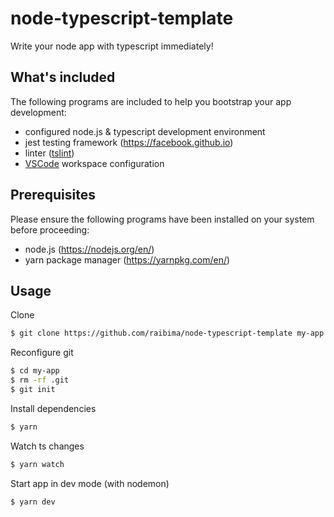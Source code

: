 # node-typescript-template

Write your node app with typescript immediately!

## What's included

The following programs are included to help you bootstrap your app development:
- configured node.js & typescript development environment
- jest testing framework (https://facebook.github.io)
- linter ([tslint](https://palantir.github.io/tslint/))
- [VSCode](https://code.visualstudio.com/) workspace configuration

## Prerequisites

Please ensure the following programs have been installed on your system before proceeding:
- node.js (https://nodejs.org/en/)
- yarn package manager (https://yarnpkg.com/en/)

## Usage

Clone
```bash
$ git clone https://github.com/raibima/node-typescript-template my-app
```
Reconfigure git
```bash
$ cd my-app
$ rm -rf .git
$ git init
```
Install dependencies
```bash
$ yarn
```
Watch ts changes
```bash
$ yarn watch
```
Start app in dev mode (with nodemon)
```bash
$ yarn dev
```
